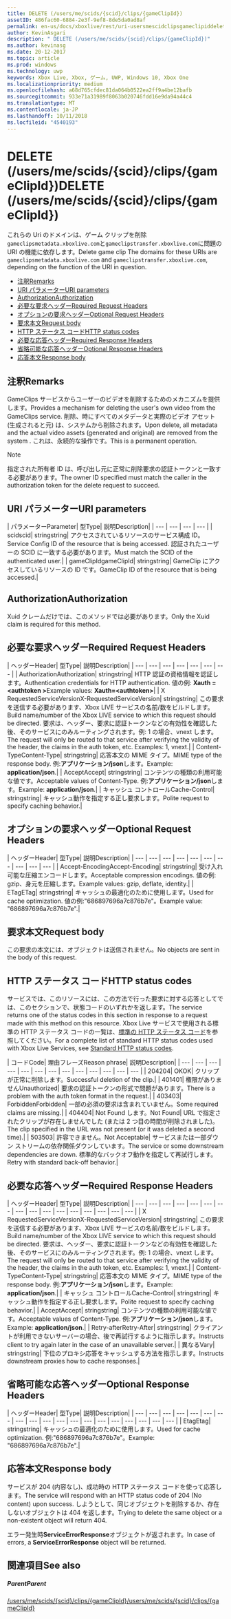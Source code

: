 ```yaml
---
title: DELETE (/users/me/scids/{scid}/clips/{gameClipId})
assetID: 486fac60-6884-2e3f-9ef8-8de5da0ad8af
permalink: en-us/docs/xboxlive/rest/uri-usersmescidclipsgameclipiddelete.html
author: KevinAsgari
description: " DELETE (/users/me/scids/{scid}/clips/{gameClipId})"
ms.author: kevinasg
ms.date: 20-12-2017
ms.topic: article
ms.prod: windows
ms.technology: uwp
keywords: Xbox Live, Xbox, ゲーム, UWP, Windows 10, Xbox One
ms.localizationpriority: medium
ms.openlocfilehash: a68d765cfdec81da064b0522ea2ff9a4be12bafb
ms.sourcegitcommit: 933e71a31989f8063b020746fdd16e9da94a44c4
ms.translationtype: MT
ms.contentlocale: ja-JP
ms.lasthandoff: 10/11/2018
ms.locfileid: "4540193"
---
```

# <a name="delete-usersmescidsscidclipsgameclipid"></a><span data-ttu-id="14d2c-104">DELETE (/users/me/scids/{scid}/clips/{gameClipId})</span><span class="sxs-lookup"><span data-stu-id="14d2c-104">DELETE (/users/me/scids/{scid}/clips/{gameClipId})</span></span>
<span data-ttu-id="14d2c-105">これらの Uri のドメインは、ゲーム クリップを削除`gameclipsmetadata.xboxlive.com`と`gameclipstransfer.xboxlive.com`に問題の URI の機能に依存します。</span><span class="sxs-lookup"><span data-stu-id="14d2c-105">Delete game clip The domains for these URIs are `gameclipsmetadata.xboxlive.com` and `gameclipstransfer.xboxlive.com`, depending on the function of the URI in question.</span></span>
 
  * [<span data-ttu-id="14d2c-106">注釈</span><span class="sxs-lookup"><span data-stu-id="14d2c-106">Remarks</span></span>](#ID4EX)
  * [<span data-ttu-id="14d2c-107">URI パラメーター</span><span class="sxs-lookup"><span data-stu-id="14d2c-107">URI parameters</span></span>](#ID4ECB)
  * [<span data-ttu-id="14d2c-108">Authorization</span><span class="sxs-lookup"><span data-stu-id="14d2c-108">Authorization</span></span>](#ID4ENB)
  * [<span data-ttu-id="14d2c-109">必要な要求ヘッダー</span><span class="sxs-lookup"><span data-stu-id="14d2c-109">Required Request Headers</span></span>](#ID4EYB)
  * [<span data-ttu-id="14d2c-110">オプションの要求ヘッダー</span><span class="sxs-lookup"><span data-stu-id="14d2c-110">Optional Request Headers</span></span>](#ID4EEE)
  * [<span data-ttu-id="14d2c-111">要求本文</span><span class="sxs-lookup"><span data-stu-id="14d2c-111">Request body</span></span>](#ID4ENF)
  * [<span data-ttu-id="14d2c-112">HTTP ステータス コード</span><span class="sxs-lookup"><span data-stu-id="14d2c-112">HTTP status codes</span></span>](#ID4EYF)
  * [<span data-ttu-id="14d2c-113">必要な応答ヘッダー</span><span class="sxs-lookup"><span data-stu-id="14d2c-113">Required Response Headers</span></span>](#ID4EIAAC)
  * [<span data-ttu-id="14d2c-114">省略可能な応答ヘッダー</span><span class="sxs-lookup"><span data-stu-id="14d2c-114">Optional Response Headers</span></span>](#ID4E2CAC)
  * [<span data-ttu-id="14d2c-115">応答本文</span><span class="sxs-lookup"><span data-stu-id="14d2c-115">Response body</span></span>](#ID4E2DAC)
 
<a id="ID4EX"></a>

 
## <a name="remarks"></a><span data-ttu-id="14d2c-116">注釈</span><span class="sxs-lookup"><span data-stu-id="14d2c-116">Remarks</span></span>
 
<span data-ttu-id="14d2c-117">GameClips サービスからユーザーのビデオを削除するためのメカニズムを提供します。</span><span class="sxs-lookup"><span data-stu-id="14d2c-117">Provides a mechanism for deleting the user's own video from the GameClips service.</span></span> <span data-ttu-id="14d2c-118">削除、時にすべてのメタデータと実際のビデオ アセット (生成されると元) は、システムから削除されます。</span><span class="sxs-lookup"><span data-stu-id="14d2c-118">Upon delete, all metadata and the actual video assets (generated and original) are removed from the system .</span></span> <span data-ttu-id="14d2c-119">これは、永続的な操作です。</span><span class="sxs-lookup"><span data-stu-id="14d2c-119">This is a permanent operation.</span></span> 

> [!NOTE] 
> <span data-ttu-id="14d2c-120">指定された所有者 ID は、呼び出し元に正常に削除要求の認証トークンと一致する必要があります。</span><span class="sxs-lookup"><span data-stu-id="14d2c-120">The owner ID specified must match the caller in the authorization token for the delete request to succeed.</span></span> 


  
<a id="ID4ECB"></a>

 
## <a name="uri-parameters"></a><span data-ttu-id="14d2c-121">URI パラメーター</span><span class="sxs-lookup"><span data-stu-id="14d2c-121">URI parameters</span></span>
 
| <span data-ttu-id="14d2c-122">パラメーター</span><span class="sxs-lookup"><span data-stu-id="14d2c-122">Parameter</span></span>| <span data-ttu-id="14d2c-123">型</span><span class="sxs-lookup"><span data-stu-id="14d2c-123">Type</span></span>| <span data-ttu-id="14d2c-124">説明</span><span class="sxs-lookup"><span data-stu-id="14d2c-124">Description</span></span>| 
| --- | --- | --- | --- | 
| <span data-ttu-id="14d2c-125">scid</span><span class="sxs-lookup"><span data-stu-id="14d2c-125">scid</span></span>| <span data-ttu-id="14d2c-126">string</span><span class="sxs-lookup"><span data-stu-id="14d2c-126">string</span></span>| <span data-ttu-id="14d2c-127">アクセスされているリソースのサービス構成 ID。</span><span class="sxs-lookup"><span data-stu-id="14d2c-127">Service Config ID of the resource that is being accessed.</span></span> <span data-ttu-id="14d2c-128">認証されたユーザーの SCID に一致する必要があります。</span><span class="sxs-lookup"><span data-stu-id="14d2c-128">Must match the SCID of the authenticated user.</span></span>| 
| <span data-ttu-id="14d2c-129">gameClipId</span><span class="sxs-lookup"><span data-stu-id="14d2c-129">gameClipId</span></span>| <span data-ttu-id="14d2c-130">string</span><span class="sxs-lookup"><span data-stu-id="14d2c-130">string</span></span>| <span data-ttu-id="14d2c-131">GameClip にアクセスしているリソースの ID です。</span><span class="sxs-lookup"><span data-stu-id="14d2c-131">GameClip ID of the resource that is being accessed.</span></span>| 
  
<a id="ID4ENB"></a>

 
## <a name="authorization"></a><span data-ttu-id="14d2c-132">Authorization</span><span class="sxs-lookup"><span data-stu-id="14d2c-132">Authorization</span></span>
 
<span data-ttu-id="14d2c-133">Xuid クレームだけでは、このメソッドでは必要があります。</span><span class="sxs-lookup"><span data-stu-id="14d2c-133">Only the Xuid claim is required for this method.</span></span>
  
<a id="ID4EYB"></a>

 
## <a name="required-request-headers"></a><span data-ttu-id="14d2c-134">必要な要求ヘッダー</span><span class="sxs-lookup"><span data-stu-id="14d2c-134">Required Request Headers</span></span>
 
| <span data-ttu-id="14d2c-135">ヘッダー</span><span class="sxs-lookup"><span data-stu-id="14d2c-135">Header</span></span>| <span data-ttu-id="14d2c-136">型</span><span class="sxs-lookup"><span data-stu-id="14d2c-136">Type</span></span>| <span data-ttu-id="14d2c-137">説明</span><span class="sxs-lookup"><span data-stu-id="14d2c-137">Description</span></span>| 
| --- | --- | --- | --- | --- | --- | --- | 
| <span data-ttu-id="14d2c-138">Authorization</span><span class="sxs-lookup"><span data-stu-id="14d2c-138">Authorization</span></span>| <span data-ttu-id="14d2c-139">string</span><span class="sxs-lookup"><span data-stu-id="14d2c-139">string</span></span>| <span data-ttu-id="14d2c-140">HTTP 認証の資格情報を認証します。</span><span class="sxs-lookup"><span data-stu-id="14d2c-140">Authentication credentials for HTTP authentication.</span></span> <span data-ttu-id="14d2c-141">値の例: <b>Xauth =&lt;authtoken ></b></span><span class="sxs-lookup"><span data-stu-id="14d2c-141">Example values: <b>Xauth=&lt;authtoken></b></span></span>| 
| <span data-ttu-id="14d2c-142">X RequestedServiceVersion</span><span class="sxs-lookup"><span data-stu-id="14d2c-142">X-RequestedServiceVersion</span></span>| <span data-ttu-id="14d2c-143">string</span><span class="sxs-lookup"><span data-stu-id="14d2c-143">string</span></span>| <span data-ttu-id="14d2c-144">この要求を送信する必要があります、Xbox LIVE サービスの名前/数をビルドします。</span><span class="sxs-lookup"><span data-stu-id="14d2c-144">Build name/number of the Xbox LIVE service to which this request should be directed.</span></span> <span data-ttu-id="14d2c-145">要求は、ヘッダー、要求に認証トークンなどの有効性を確認した後、そのサービスにのみルーティングされます。例: 1 の場合、vnext します。</span><span class="sxs-lookup"><span data-stu-id="14d2c-145">The request will only be routed to that service after verifying the validity of the header, the claims in the auth token, etc. Examples: 1, vnext.</span></span>| 
| <span data-ttu-id="14d2c-146">Content-Type</span><span class="sxs-lookup"><span data-stu-id="14d2c-146">Content-Type</span></span>| <span data-ttu-id="14d2c-147">string</span><span class="sxs-lookup"><span data-stu-id="14d2c-147">string</span></span>| <span data-ttu-id="14d2c-148">応答本文の MIME タイプ。</span><span class="sxs-lookup"><span data-stu-id="14d2c-148">MIME type of the response body.</span></span> <span data-ttu-id="14d2c-149">例:<b>アプリケーション/json</b>します。</span><span class="sxs-lookup"><span data-stu-id="14d2c-149">Example: <b>application/json</b>.</span></span>| 
| <span data-ttu-id="14d2c-150">Accept</span><span class="sxs-lookup"><span data-stu-id="14d2c-150">Accept</span></span>| <span data-ttu-id="14d2c-151">string</span><span class="sxs-lookup"><span data-stu-id="14d2c-151">string</span></span>| <span data-ttu-id="14d2c-152">コンテンツの種類の利用可能な値です。</span><span class="sxs-lookup"><span data-stu-id="14d2c-152">Acceptable values of Content-Type.</span></span> <span data-ttu-id="14d2c-153">例:<b>アプリケーション/json</b>します。</span><span class="sxs-lookup"><span data-stu-id="14d2c-153">Example: <b>application/json</b>.</span></span>| 
| <span data-ttu-id="14d2c-154">キャッシュ コントロール</span><span class="sxs-lookup"><span data-stu-id="14d2c-154">Cache-Control</span></span>| <span data-ttu-id="14d2c-155">string</span><span class="sxs-lookup"><span data-stu-id="14d2c-155">string</span></span>| <span data-ttu-id="14d2c-156">キャッシュ動作を指定する正し要求します。</span><span class="sxs-lookup"><span data-stu-id="14d2c-156">Polite request to specify caching behavior.</span></span>| 
  
<a id="ID4EEE"></a>

 
## <a name="optional-request-headers"></a><span data-ttu-id="14d2c-157">オプションの要求ヘッダー</span><span class="sxs-lookup"><span data-stu-id="14d2c-157">Optional Request Headers</span></span>
 
| <span data-ttu-id="14d2c-158">ヘッダー</span><span class="sxs-lookup"><span data-stu-id="14d2c-158">Header</span></span>| <span data-ttu-id="14d2c-159">型</span><span class="sxs-lookup"><span data-stu-id="14d2c-159">Type</span></span>| <span data-ttu-id="14d2c-160">説明</span><span class="sxs-lookup"><span data-stu-id="14d2c-160">Description</span></span>| 
| --- | --- | --- | --- | --- | --- | --- | --- | --- | --- | 
| <span data-ttu-id="14d2c-161">Accept-Encoding</span><span class="sxs-lookup"><span data-stu-id="14d2c-161">Accept-Encoding</span></span>| <span data-ttu-id="14d2c-162">string</span><span class="sxs-lookup"><span data-stu-id="14d2c-162">string</span></span>| <span data-ttu-id="14d2c-163">受け入れ可能な圧縮エンコードします。</span><span class="sxs-lookup"><span data-stu-id="14d2c-163">Acceptable compression encodings.</span></span> <span data-ttu-id="14d2c-164">値の例: gzip、身元を圧縮します。</span><span class="sxs-lookup"><span data-stu-id="14d2c-164">Example values: gzip, deflate, identity.</span></span>| 
| <span data-ttu-id="14d2c-165">ETag</span><span class="sxs-lookup"><span data-stu-id="14d2c-165">ETag</span></span>| <span data-ttu-id="14d2c-166">string</span><span class="sxs-lookup"><span data-stu-id="14d2c-166">string</span></span>| <span data-ttu-id="14d2c-167">キャッシュの最適化のために使用します。</span><span class="sxs-lookup"><span data-stu-id="14d2c-167">Used for cache optimization.</span></span> <span data-ttu-id="14d2c-168">値の例:"686897696a7c876b7e"。</span><span class="sxs-lookup"><span data-stu-id="14d2c-168">Example value: "686897696a7c876b7e".</span></span>| 
  
<a id="ID4ENF"></a>

 
## <a name="request-body"></a><span data-ttu-id="14d2c-169">要求本文</span><span class="sxs-lookup"><span data-stu-id="14d2c-169">Request body</span></span>
 
<span data-ttu-id="14d2c-170">この要求の本文には、オブジェクトは送信されません。</span><span class="sxs-lookup"><span data-stu-id="14d2c-170">No objects are sent in the body of this request.</span></span>
  
<a id="ID4EYF"></a>

 
## <a name="http-status-codes"></a><span data-ttu-id="14d2c-171">HTTP ステータス コード</span><span class="sxs-lookup"><span data-stu-id="14d2c-171">HTTP status codes</span></span>
 
<span data-ttu-id="14d2c-172">サービスでは、このリソースには、この方法で行った要求に対する応答としてでは、このセクションで、状態コードのいずれかを返します。</span><span class="sxs-lookup"><span data-stu-id="14d2c-172">The service returns one of the status codes in this section in response to a request made with this method on this resource.</span></span> <span data-ttu-id="14d2c-173">Xbox Live サービスで使用される標準の HTTP ステータス コードの一覧は、[標準の HTTP ステータス コード](../../additional/httpstatuscodes.md)を参照してください。</span><span class="sxs-lookup"><span data-stu-id="14d2c-173">For a complete list of standard HTTP status codes used with Xbox Live Services, see [Standard HTTP status codes](../../additional/httpstatuscodes.md).</span></span>
 
| <span data-ttu-id="14d2c-174">コード</span><span class="sxs-lookup"><span data-stu-id="14d2c-174">Code</span></span>| <span data-ttu-id="14d2c-175">理由フレーズ</span><span class="sxs-lookup"><span data-stu-id="14d2c-175">Reason phrase</span></span>| <span data-ttu-id="14d2c-176">説明</span><span class="sxs-lookup"><span data-stu-id="14d2c-176">Description</span></span>| 
| --- | --- | --- | --- | --- | --- | --- | --- | --- | --- | --- | --- | --- | 
| <span data-ttu-id="14d2c-177">204</span><span class="sxs-lookup"><span data-stu-id="14d2c-177">204</span></span>| <span data-ttu-id="14d2c-178">OK</span><span class="sxs-lookup"><span data-stu-id="14d2c-178">OK</span></span>| <span data-ttu-id="14d2c-179">クリップが正常に削除します。</span><span class="sxs-lookup"><span data-stu-id="14d2c-179">Successful deletion of the clip.</span></span>| 
| <span data-ttu-id="14d2c-180">401</span><span class="sxs-lookup"><span data-stu-id="14d2c-180">401</span></span>| <span data-ttu-id="14d2c-181">権限がありません</span><span class="sxs-lookup"><span data-stu-id="14d2c-181">Unauthorized</span></span>| <span data-ttu-id="14d2c-182">要求の認証トークンの形式で問題があります。</span><span class="sxs-lookup"><span data-stu-id="14d2c-182">There is a problem with the auth token format in the request.</span></span>| 
| <span data-ttu-id="14d2c-183">403</span><span class="sxs-lookup"><span data-stu-id="14d2c-183">403</span></span>| <span data-ttu-id="14d2c-184">Forbidden</span><span class="sxs-lookup"><span data-stu-id="14d2c-184">Forbidden</span></span>| <span data-ttu-id="14d2c-185">一部の必須の要求は含まれていません。</span><span class="sxs-lookup"><span data-stu-id="14d2c-185">Some required claims are missing.</span></span>| 
| <span data-ttu-id="14d2c-186">404</span><span class="sxs-lookup"><span data-stu-id="14d2c-186">404</span></span>| <span data-ttu-id="14d2c-187">Not Found します。</span><span class="sxs-lookup"><span data-stu-id="14d2c-187">Not Found</span></span>| <span data-ttu-id="14d2c-188">URL で指定されたクリップが存在しませんでした (または 2 つ目の時間が削除されました)。</span><span class="sxs-lookup"><span data-stu-id="14d2c-188">The clip specified in the URL was not present (or it was deleted a second time).</span></span>| 
| <span data-ttu-id="14d2c-189">503</span><span class="sxs-lookup"><span data-stu-id="14d2c-189">503</span></span>| <span data-ttu-id="14d2c-190">許容できません。</span><span class="sxs-lookup"><span data-stu-id="14d2c-190">Not Acceptable</span></span>| <span data-ttu-id="14d2c-191">サービスまたは一部ダウン ストリームの依存関係ダウンしています。</span><span class="sxs-lookup"><span data-stu-id="14d2c-191">The service or some downstream dependencies are down.</span></span> <span data-ttu-id="14d2c-192">標準的なバックオフ動作を指定して再試行します。</span><span class="sxs-lookup"><span data-stu-id="14d2c-192">Retry with standard back-off behavior.</span></span>| 
  
<a id="ID4EIAAC"></a>

 
## <a name="required-response-headers"></a><span data-ttu-id="14d2c-193">必要な応答ヘッダー</span><span class="sxs-lookup"><span data-stu-id="14d2c-193">Required Response Headers</span></span>
 
| <span data-ttu-id="14d2c-194">ヘッダー</span><span class="sxs-lookup"><span data-stu-id="14d2c-194">Header</span></span>| <span data-ttu-id="14d2c-195">型</span><span class="sxs-lookup"><span data-stu-id="14d2c-195">Type</span></span>| <span data-ttu-id="14d2c-196">説明</span><span class="sxs-lookup"><span data-stu-id="14d2c-196">Description</span></span>| 
| --- | --- | --- | --- | --- | --- | --- | --- | --- | --- | --- | --- | --- | --- | --- | --- | 
| <span data-ttu-id="14d2c-197">X RequestedServiceVersion</span><span class="sxs-lookup"><span data-stu-id="14d2c-197">X-RequestedServiceVersion</span></span>| <span data-ttu-id="14d2c-198">string</span><span class="sxs-lookup"><span data-stu-id="14d2c-198">string</span></span>| <span data-ttu-id="14d2c-199">この要求を送信する必要があります、Xbox LIVE サービスの名前/数をビルドします。</span><span class="sxs-lookup"><span data-stu-id="14d2c-199">Build name/number of the Xbox LIVE service to which this request should be directed.</span></span> <span data-ttu-id="14d2c-200">要求は、ヘッダー、要求に認証トークンなどの有効性を確認した後、そのサービスにのみルーティングされます。例: 1 の場合、vnext します。</span><span class="sxs-lookup"><span data-stu-id="14d2c-200">The request will only be routed to that service after verifying the validity of the header, the claims in the auth token, etc. Examples: 1, vnext.</span></span>| 
| <span data-ttu-id="14d2c-201">Content-Type</span><span class="sxs-lookup"><span data-stu-id="14d2c-201">Content-Type</span></span>| <span data-ttu-id="14d2c-202">string</span><span class="sxs-lookup"><span data-stu-id="14d2c-202">string</span></span>| <span data-ttu-id="14d2c-203">応答本文の MIME タイプ。</span><span class="sxs-lookup"><span data-stu-id="14d2c-203">MIME type of the response body.</span></span> <span data-ttu-id="14d2c-204">例:<b>アプリケーション/json</b>します。</span><span class="sxs-lookup"><span data-stu-id="14d2c-204">Example: <b>application/json</b>.</span></span>| 
| <span data-ttu-id="14d2c-205">キャッシュ コントロール</span><span class="sxs-lookup"><span data-stu-id="14d2c-205">Cache-Control</span></span>| <span data-ttu-id="14d2c-206">string</span><span class="sxs-lookup"><span data-stu-id="14d2c-206">string</span></span>| <span data-ttu-id="14d2c-207">キャッシュ動作を指定する正し要求します。</span><span class="sxs-lookup"><span data-stu-id="14d2c-207">Polite request to specify caching behavior.</span></span>| 
| <span data-ttu-id="14d2c-208">Accept</span><span class="sxs-lookup"><span data-stu-id="14d2c-208">Accept</span></span>| <span data-ttu-id="14d2c-209">string</span><span class="sxs-lookup"><span data-stu-id="14d2c-209">string</span></span>| <span data-ttu-id="14d2c-210">コンテンツの種類の利用可能な値です。</span><span class="sxs-lookup"><span data-stu-id="14d2c-210">Acceptable values of Content-Type.</span></span> <span data-ttu-id="14d2c-211">例:<b>アプリケーション/json</b>します。</span><span class="sxs-lookup"><span data-stu-id="14d2c-211">Example: <b>application/json</b>.</span></span>| 
| <span data-ttu-id="14d2c-212">Retry-after</span><span class="sxs-lookup"><span data-stu-id="14d2c-212">Retry-After</span></span>| <span data-ttu-id="14d2c-213">string</span><span class="sxs-lookup"><span data-stu-id="14d2c-213">string</span></span>| <span data-ttu-id="14d2c-214">クライアントが利用できないサーバーの場合、後で再試行するように指示します。</span><span class="sxs-lookup"><span data-stu-id="14d2c-214">Instructs client to try again later in the case of an unavailable server.</span></span>| 
| <span data-ttu-id="14d2c-215">異なる</span><span class="sxs-lookup"><span data-stu-id="14d2c-215">Vary</span></span>| <span data-ttu-id="14d2c-216">string</span><span class="sxs-lookup"><span data-stu-id="14d2c-216">string</span></span>| <span data-ttu-id="14d2c-217">下位のプロキシ応答をキャッシュする方法を指示します。</span><span class="sxs-lookup"><span data-stu-id="14d2c-217">Instructs downstream proxies how to cache responses.</span></span>| 
  
<a id="ID4E2CAC"></a>

 
## <a name="optional-response-headers"></a><span data-ttu-id="14d2c-218">省略可能な応答ヘッダー</span><span class="sxs-lookup"><span data-stu-id="14d2c-218">Optional Response Headers</span></span>
 
| <span data-ttu-id="14d2c-219">ヘッダー</span><span class="sxs-lookup"><span data-stu-id="14d2c-219">Header</span></span>| <span data-ttu-id="14d2c-220">型</span><span class="sxs-lookup"><span data-stu-id="14d2c-220">Type</span></span>| <span data-ttu-id="14d2c-221">説明</span><span class="sxs-lookup"><span data-stu-id="14d2c-221">Description</span></span>| 
| --- | --- | --- | --- | --- | --- | --- | --- | --- | --- | --- | --- | --- | --- | --- | --- | --- | --- | --- | 
| <span data-ttu-id="14d2c-222">Etag</span><span class="sxs-lookup"><span data-stu-id="14d2c-222">Etag</span></span>| <span data-ttu-id="14d2c-223">string</span><span class="sxs-lookup"><span data-stu-id="14d2c-223">string</span></span>| <span data-ttu-id="14d2c-224">キャッシュの最適化のために使用します。</span><span class="sxs-lookup"><span data-stu-id="14d2c-224">Used for cache optimization.</span></span> <span data-ttu-id="14d2c-225">例:"686897696a7c876b7e"。</span><span class="sxs-lookup"><span data-stu-id="14d2c-225">Example: "686897696a7c876b7e".</span></span>| 
  
<a id="ID4E2DAC"></a>

 
## <a name="response-body"></a><span data-ttu-id="14d2c-226">応答本文</span><span class="sxs-lookup"><span data-stu-id="14d2c-226">Response body</span></span>
 
<span data-ttu-id="14d2c-227">サービスが 204 (内容なし)、成功時の HTTP ステータス コードを使って応答します。</span><span class="sxs-lookup"><span data-stu-id="14d2c-227">The service will respond with an HTTP status code of 204 (No content) upon success.</span></span> <span data-ttu-id="14d2c-228">しようとして、同じオブジェクトを削除するか、存在しないオブジェクトは 404 を返します。</span><span class="sxs-lookup"><span data-stu-id="14d2c-228">Trying to delete the same object or a non-existent object will return 404.</span></span>
 
<span data-ttu-id="14d2c-229">エラー発生時**ServiceErrorResponse**オブジェクトが返されます。</span><span class="sxs-lookup"><span data-stu-id="14d2c-229">In case of errors, a **ServiceErrorResponse** object will be returned.</span></span>
  
<a id="ID4EJEAC"></a>

 
## <a name="see-also"></a><span data-ttu-id="14d2c-230">関連項目</span><span class="sxs-lookup"><span data-stu-id="14d2c-230">See also</span></span>
 
<a id="ID4ELEAC"></a>

 
##### <a name="parent"></a><span data-ttu-id="14d2c-231">Parent</span><span class="sxs-lookup"><span data-stu-id="14d2c-231">Parent</span></span> 

[<span data-ttu-id="14d2c-232">/users/me/scids/{scid}/clips/{gameClipId}</span><span class="sxs-lookup"><span data-stu-id="14d2c-232">/users/me/scids/{scid}/clips/{gameClipId}</span></span>](uri-usersmescidclipsgameclipid.md)

   